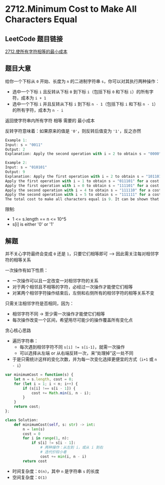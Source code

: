 # 2712.Minimum Cost to Make All Characters Equal

## LeetCode 题目链接

[2712.使所有字符相等的最小成本](https://leetcode.cn/problems/minimum-cost-to-make-all-characters-equal/)

## 题目大意

给你一个下标从 `0` 开始、长度为 `n` 的二进制字符串 `s`，你可以对其执行两种操作：
- 选中一个下标 `i` 且反转从下标 `0` 到下标 `i`（包括下标 `0` 和下标 `i`）的所有字符，成本为 `i + 1` 
- 选中一个下标 `i` 并且反转从下标 `i` 到下标 `n - 1`（包括下标 `i` 和下标 `n - 1`）的所有字符，成本为 `n - i` 

返回使字符串内所有字符 相等 需要的 最小成本 

反转字符意味着：如果原来的值是 `'0'`，则反转后值变为 `'1'`，反之亦然

```js
Example 1:
Input: s = "0011"
Output: 2
Explanation: Apply the second operation with i = 2 to obtain s = "0000" for a cost of 2. It can be shown that 2 is the minimum cost to make all characters equal.

Example 2:
Input: s = "010101"
Output: 9
Explanation: Apply the first operation with i = 2 to obtain s = "101101" for a cost of 3.
Apply the first operation with i = 1 to obtain s = "011101" for a cost of 2. 
Apply the first operation with i = 0 to obtain s = "111101" for a cost of 1. 
Apply the second operation with i = 4 to obtain s = "111110" for a cost of 2.
Apply the second operation with i = 5 to obtain s = "111111" for a cost of 1. 
The total cost to make all characters equal is 9. It can be shown that 9 is the minimum cost to make all characters equal.
```

限制:
- 1 <= s.length == n <= 10^5
- s[i] is either '0' or '1'

## 解题

并不关心字符最终会变成 `0` 还是 `1`，只要它们相等即可 --> 因此需关注每对相邻字符的相等关系

一次操作有如下性质：
- 一次操作可以且一定改变一对相邻字符的关系
- 对于两个相邻且不相等的字符，必经过一次操作才能使它们相等
- 对某两个相邻字符操作结束后，左侧和右侧所有的相邻字符的相等关系不变

只需关注相邻字符是否相同，因为：
- 相邻字符不同 → 至少需一次操作才能使它们相等
- 每次操作改变一个区间，希望用尽可能少的操作覆盖所有变化点

贪心核心思路
- 遍历字符串：
  - 每次遇到相邻字符不同 `s[i] != s[i-1]`，就需一次操作
  - 可以选择从左端 or 从右端反转一次，来“处理掉”这一处不同
- 于是只需统计这样的变化次数，并为每一次变化选择更便宜的方式（`i+1` 或 `n - i`）

```js
var minimumCost = function(s) {
    let n = s.length, cost = 0;
    for (let i = 1; i < n; i++) {
        if (s[i] !== s[i - 1]) {
            cost += Math.min(i, n - i);
        }
    }
    return cost;
};
```
```python
class Solution:
    def minimumCost(self, s: str) -> int:
        n = len(s)
        cost = 0
        for i in range(1, n):
            if s[i] != s[i - 1]:
                # 两种操作：从左到 i，或从 i 到右
                # 选代价较小者
                cost += min(i, n - i)
        return cost
```

- 时间复杂度：`O(n)`，其中 `n` 是字符串 `s` 的长度
- 空间复杂度：`O(1)`


